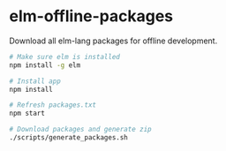 # elm-offline-packages

Download all elm-lang packages for offline development.

```bash
# Make sure elm is installed
npm install -g elm

# Install app
npm install

# Refresh packages.txt
npm start

# Download packages and generate zip
./scripts/generate_packages.sh
```